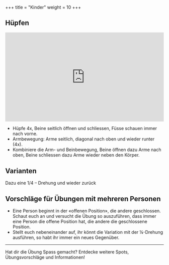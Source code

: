 +++
title = "Kinder"
weight = 10
+++

## Hüpfen

<div style="padding:56.25% 0 0 0;position:relative;"><iframe src="https://player.vimeo.com/video/1022812036?h=a375bb401f&amp;badge=0&amp;autopause=0&amp;player_id=0&amp;app_id=58479" frameborder="0" allow="autoplay; fullscreen; picture-in-picture; clipboard-write" style="position:absolute;top:0;left:0;width:100%;height:100%;" title="05-07-Übung - Exercice 1"></iframe></div><script src="https://player.vimeo.com/api/player.js"></script>


- Hüpfe 4x, Beine seitlich öffnen und schliessen, Füsse schauen immer nach vorne. 
- Armbewegung: Arme seitlich, diagonal nach oben und wieder runter (4x). 
- Kombiniere die Arm- und Beinbewegung, Beine öffnen dazu Arme nach oben, Beine schliessen dazu Arme wieder neben den Körper. 

## Varianten

Dazu eine 1/4 – Drehung und wieder zurück

## Vorschläge für Übungen mit mehreren Personen

- Eine Person beginnt in der «offenen Position», die andere geschlossen. Schaut euch an und versucht die Übung so auszuführen, dass immer eine Person die offene Position hat, die andere die geschlossene Position. 
- Stellt euch nebeneinander auf, ihr könnt die Variation mit der ¼-Drehung ausführen, so habt ihr immer ein neues Gegenüber. 

---- 

Hat dir die Übung Spass gemacht? Entdecke weitere Spots, Übungsvorschläge und Informationen!
